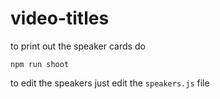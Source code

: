 # video-titles

to print out the speaker cards do

```
npm run shoot
```

to edit the speakers just edit the `speakers.js` file
